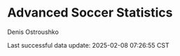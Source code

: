 # Advanced Soccer Statistics
Denis Ostroushko

<!-- gfm -->

Last successful data update: 2025-02-08 07:26:55 CST
